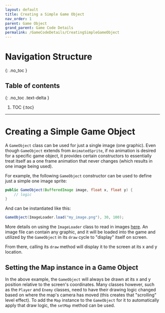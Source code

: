 ```yaml
---
layout: default
title: Creating a Simple Game Object
nav_order: 1
parent: Game Object
grand_parent: Game Code Details
permalink: /GameCodeDetails/CreatingSimpleGameObject
---
```


# Navigation Structure
{: .no_toc }

## Table of contents
{: .no_toc .text-delta }

1. TOC
{:toc}

---

# Creating a Simple Game Object

A `GameObject` class can be used for just a single image (one graphic). Even though `GameObject` extends from
`AnimatedSprite`, if no animation is desired for a specific game object, it provides certain constructors to essentially
treat itself as a one frame animation that never changes (which results in one image being used).

For example, the following `GameObject` constructor can be used to define just a simple one image sprite:

```java
public GameObject(BufferedImage image, float x, float y) {
    // logic
}
```

And can be instantiated like this:

```java
GameObject(ImageLoader.load("my_image.png"), 30, 100);
```

More details on using the `ImageLoader` class to read in images [here](../../../GameEngine/GameEngineSubSections/loading-images.md). An image file can contain any graphic,
and it will be loaded into the game and utilized by the `GameObject` in its `draw` cycle to "display" itself on screen.

From there, calling its `draw` method will display it to the screen at its x and y location.

## Setting the Map instance in a Game Object

In the above example, the `GameObject` will always be drawn at its x and y position relative to the screen's coordinates.
Many classes however, such as the `Player` and `Enemy` classes, need to have their drawing logic changed based on where the map's
camera has moved (this creates that "scrolling" level effect). To add the `Map` instance to the `GameObject` for it to automatically
apply that draw logic, the `setMap` method can be used.